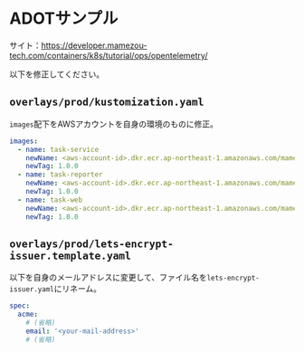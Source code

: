 # ADOTサンプル

サイト：<https://developer.mamezou-tech.com/containers/k8s/tutorial/ops/opentelemetry/>

以下を修正してください。

## `overlays/prod/kustomization.yaml`

`images`配下をAWSアカウントを自身の環境のものに修正。

```yaml
images:
  - name: task-service
    newName: <aws-account-id>.dkr.ecr.ap-northeast-1.amazonaws.com/mamezou-tech/task-service
    newTag: 1.0.0
  - name: task-reporter
    newName: <aws-account-id>.dkr.ecr.ap-northeast-1.amazonaws.com/mamezou-tech/task-reporter
    newTag: 1.0.0
  - name: task-web
    newName: <aws-account-id>.dkr.ecr.ap-northeast-1.amazonaws.com/mamezou-tech/task-web
    newTag: 1.0.0
```

## `overlays/prod/lets-encrypt-issuer.template.yaml`

以下を自身のメールアドレスに変更して、ファイル名を`lets-encrypt-issuer.yaml`にリネーム。

```yaml
spec:
  acme:
    # (省略)
    email: '<your-mail-address>'
    # (省略)
```
